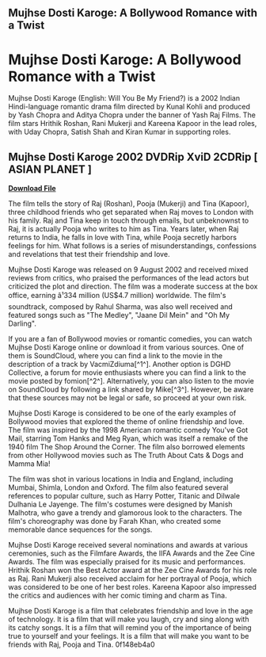 ## Mujhse Dosti Karoge: A Bollywood Romance with a Twist

  
# Mujhse Dosti Karoge: A Bollywood Romance with a Twist
 
Mujhse Dosti Karoge (English: Will You Be My Friend?) is a 2002 Indian Hindi-language romantic drama film directed by Kunal Kohli and produced by Yash Chopra and Aditya Chopra under the banner of Yash Raj Films. The film stars Hrithik Roshan, Rani Mukerji and Kareena Kapoor in the lead roles, with Uday Chopra, Satish Shah and Kiran Kumar in supporting roles.
 
## Mujhse Dosti Karoge 2002 DVDRip XviD 2CDRip [ ASIAN PLANET ]


[**Download File**](https://www.google.com/url?q=https%3A%2F%2Furllie.com%2F2tLebi&sa=D&sntz=1&usg=AOvVaw0PLffzXMEpJsHuJYxX2f9d)

 
The film tells the story of Raj (Roshan), Pooja (Mukerji) and Tina (Kapoor), three childhood friends who get separated when Raj moves to London with his family. Raj and Tina keep in touch through emails, but unbeknownst to Raj, it is actually Pooja who writes to him as Tina. Years later, when Raj returns to India, he falls in love with Tina, while Pooja secretly harbors feelings for him. What follows is a series of misunderstandings, confessions and revelations that test their friendship and love.
 
Mujhse Dosti Karoge was released on 9 August 2002 and received mixed reviews from critics, who praised the performances of the lead actors but criticized the plot and direction. The film was a moderate success at the box office, earning â¹334 million (US$4.7 million) worldwide. The film's soundtrack, composed by Rahul Sharma, was also well received and featured songs such as "The Medley", "Jaane Dil Mein" and "Oh My Darling".
 
If you are a fan of Bollywood movies or romantic comedies, you can watch Mujhse Dosti Karoge online or download it from various sources. One of them is SoundCloud, where you can find a link to the movie in the description of a track by VacmiZdiuma[^1^]. Another option is DGHD Collective, a forum for movie enthusiasts where you can find a link to the movie posted by fomion[^2^]. Alternatively, you can also listen to the movie on SoundCloud by following a link shared by Mike[^3^]. However, be aware that these sources may not be legal or safe, so proceed at your own risk.
  
Mujhse Dosti Karoge is considered to be one of the early examples of Bollywood movies that explored the theme of online friendship and love. The film was inspired by the 1998 American romantic comedy You've Got Mail, starring Tom Hanks and Meg Ryan, which was itself a remake of the 1940 film The Shop Around the Corner. The film also borrowed elements from other Hollywood movies such as The Truth About Cats & Dogs and Mamma Mia!
 
The film was shot in various locations in India and England, including Mumbai, Shimla, London and Oxford. The film also featured several references to popular culture, such as Harry Potter, Titanic and Dilwale Dulhania Le Jayenge. The film's costumes were designed by Manish Malhotra, who gave a trendy and glamorous look to the characters. The film's choreography was done by Farah Khan, who created some memorable dance sequences for the songs.
 
Mujhse Dosti Karoge received several nominations and awards at various ceremonies, such as the Filmfare Awards, the IIFA Awards and the Zee Cine Awards. The film was especially praised for its music and performances. Hrithik Roshan won the Best Actor award at the Zee Cine Awards for his role as Raj. Rani Mukerji also received acclaim for her portrayal of Pooja, which was considered to be one of her best roles. Kareena Kapoor also impressed the critics and audiences with her comic timing and charm as Tina.
 
Mujhse Dosti Karoge is a film that celebrates friendship and love in the age of technology. It is a film that will make you laugh, cry and sing along with its catchy songs. It is a film that will remind you of the importance of being true to yourself and your feelings. It is a film that will make you want to be friends with Raj, Pooja and Tina.
 0f148eb4a0

